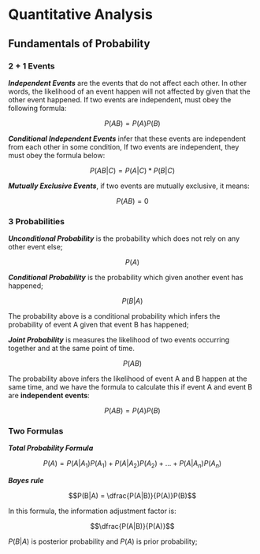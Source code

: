 # Quantitative Analysis

## Fundamentals of Probability

### 2 + 1 Events

***Independent Events*** are the events that do not affect each other. In other words, the likelihood of an event happen will not affected by given that the other event happened. If two events are independent, must obey the following formula:

$$P(AB) = P(A)P(B)$$

***Conditional Independent Events*** infer that these events are independent from each other in some condition, If two events are independent, they must obey the formula below:

$$P(AB | C) = P(A|C) * P(B|C)$$

***Mutually Exclusive Events***, if two events are mutually exclusive, it means:

$$P(AB) = 0$$

### 3 Probabilities

***Unconditional Probability*** is the probability which does not rely on any other event else;

$$P(A)$$

***Conditional Probability*** is the probability which given another event has happened;

$$P(B|A)$$

The probability above is a conditional probability which infers the probability of event A given that event B has happened;

***Joint Probability*** is measures the likelihood of two events occurring together and at the same point of time.

$$P(AB)$$

The probability above infers the likelihood of event A and B happen at the same time, and we have the formula to calculate this if event A and event B are **independent events**:

$$P(AB) = P(A)P(B)$$

### Two Formulas

***Total Probability Formula***

$$P(A) = P(A|A_1)P(A_1)+P(A|A_2)P(A_2)+...+P(A|A_n)P(A_n)$$

***Bayes rule***

$$P(B|A) = \dfrac{P(A|B)}{P(A)}P(B)$$

In this formula, the information adjustment factor is:

$$\dfrac{P(A|B)}{P(A)}$$

$P(B|A)$ is posterior probability and $P(A)$ is prior probability;